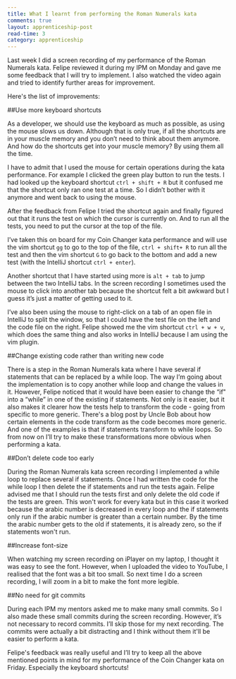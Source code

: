 ```yaml
---
title: What I learnt from performing the Roman Numerals kata
comments: true
layout: apprenticeship-post
read-time: 3
category: apprenticeship
---
```


Last week I did a screen recording of my performance of the Roman Numerals kata. Felipe reviewed it during my IPM on Monday and gave me some feedback that I will try to implement. I also watched the video again and tried to identify further areas for improvement.

<!--break-->

Here's the list of improvements:

##Use more keyboard shortcuts

As a developer, we should use the keyboard as much as possible, as using the mouse slows us down. Although that is only true, if all the shortcuts are in your muscle memory and you don’t need to think about them anymore. And how do the shortcuts get into your muscle memory? By using them all the time. 

I have to admit that I used the mouse for certain operations during the kata performance. For example I clicked the green play button to run the tests. I had looked up the keyboard shortcut `ctrl + shift + R` but it confused me that the shortcut only ran one test at a time. So I didn’t bother with it anymore and went back to using the mouse. 

After the feedback from Felipe I tried the shortcut again and finally figured out that it runs the test on which the cursor is currently on. And to run all the tests, you need to put the cursor at the top of the file. 

I’ve taken this on board for my Coin Changer kata performance and will use the vim shortcut `gg` to go to the top of the file, `ctrl + shift+ R` to run all the test and then the vim shortcut `G` to go back to the bottom and add a new test (with the IntelliJ shortcut `ctrl + enter`).

Another shortcut that I have started using more is `alt + tab` to jump between the two IntelliJ tabs. In the screen recording I sometimes used the mouse to click into another tab because the shortcut felt a bit awkward but I guess it’s just a matter of getting used to it.

I’ve also been using the mouse to right-click on a tab of an open file in IntelliJ to split the window, so that I could have the test file on the left and the code file on the right. Felipe showed me the vim shortcut  `ctrl + w + v`, which does the same thing and also works in IntelliJ because I am using the vim plugin.

##Change existing code rather than writing new code

There is a step in the Roman Numerals kata where I have several if statements that can be replaced by a while loop. The way I’m going about the implementation is to copy another while loop and change the values in it. However, Felipe noticed that it would have been easier to change the “if" into a “while” in one of the existing if statements. Not only is it easier, but it also makes it clearer how the tests help to transform the code - going from specific to more generic. There's a blog post by Uncle Bob about how certain elements in the code transform as the code becomes more generic. And one of the examples is that if statements transform to while loops. So from now on I’ll try to make these transformations more obvious when performing a kata. 

##Don’t delete code too early

During the Roman Numerals kata screen recording I implemented a while loop to replace several if statements. Once I had written the code for the while loop I then delete the if statements and run the tests again. Felipe advised me that I should run the tests first and only delete the old code if the tests are green. This won't work for every kata but in this case it worked because the arabic number is decreased in every loop and the if statements only run if the arabic number is greater than a certain number. By the time the arabic number gets to the old if statements, it is already zero, so the if statements won't run.

##Increase font-size

When watching my screen recording on iPlayer on my laptop, I thought it was easy to see the font. However, when I uploaded the video to YouTube, I realised that the font was a bit too small. So next time I do a screen recording, I will zoom in a bit to make the font more legible. 

##No need for git commits

During each IPM my mentors asked me to make many small commits. So I also made these small commits during the screen recording. However, it’s not necessary to record commits. I’ll skip those for my next recording. The commits were actually a bit distracting and I think without them it'll be easier to perform a kata.

Felipe's feedback was really useful and I’ll try to keep all the above mentioned points in mind for my performance of the Coin Changer kata on Friday. Especially the keyboard shortcuts! 